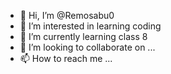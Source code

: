 - 👋 Hi, I’m @Remosabu0
- 👀 I’m interested in learning coding 
- 🌱 I’m currently learning class 8
- 💞️ I’m looking to collaborate on ...
- 📫 How to reach me ...

<!---
Remosabu0/Remosabu0 is a ✨ special ✨ repository because its `README.md` (this file) appears on your GitHub profile.
You can click the Preview link to take a look at your changes.
--->
